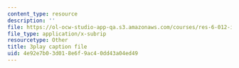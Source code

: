 ```yaml
---
content_type: resource
description: ''
file: https://ol-ocw-studio-app-qa.s3.amazonaws.com/courses/res-6-012-introduction-to-probability-spring-2018/4e92e7b03d018e6f9ac40dd43a04ed49_sG3_Bveu_cA.srt
file_type: application/x-subrip
resourcetype: Other
title: 3play caption file
uid: 4e92e7b0-3d01-8e6f-9ac4-0dd43a04ed49
---
```

